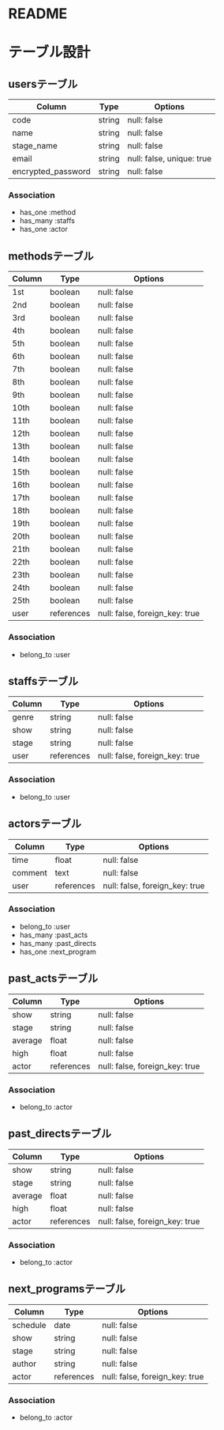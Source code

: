 # README

# テーブル設計

## usersテーブル

| Column             | Type   | Options                   |
|--------------------|--------|---------------------------|
| code               | string | null: false               |
| name               | string | null: false               |
| stage_name         | string | null: false               |
| email              | string | null: false, unique: true |
| encrypted_password | string | null: false               |

### Association

- has_one  :method
- has_many :staffs
- has_one  :actor

## methodsテーブル

| Column   | Type       | Options                        |
|----------|------------|--------------------------------|
| 1st      | boolean    | null: false                    |
| 2nd      | boolean    | null: false                    |
| 3rd      | boolean    | null: false                    |
| 4th      | boolean    | null: false                    |
| 5th      | boolean    | null: false                    |
| 6th      | boolean    | null: false                    |
| 7th      | boolean    | null: false                    |
| 8th      | boolean    | null: false                    |
| 9th      | boolean    | null: false                    |
| 10th     | boolean    | null: false                    |
| 11th     | boolean    | null: false                    |
| 12th     | boolean    | null: false                    |
| 13th     | boolean    | null: false                    |
| 14th     | boolean    | null: false                    |
| 15th     | boolean    | null: false                    |
| 16th     | boolean    | null: false                    |
| 17th     | boolean    | null: false                    |
| 18th     | boolean    | null: false                    |
| 19th     | boolean    | null: false                    |
| 20th     | boolean    | null: false                    |
| 21th     | boolean    | null: false                    |
| 22th     | boolean    | null: false                    |
| 23th     | boolean    | null: false                    |
| 24th     | boolean    | null: false                    |
| 25th     | boolean    | null: false                    |
| user     | references | null: false, foreign_key: true |

### Association

- belong_to :user

## staffsテーブル

| Column | Type       | Options                        |
|--------|------------|--------------------------------|
| genre  | string     | null: false                    |
| show   | string     | null: false                    |
| stage  | string     | null: false                    |
| user   | references | null: false, foreign_key: true |

### Association

- belong_to :user

## actorsテーブル

| Column  | Type       | Options                        |
|---------|------------|--------------------------------|
| time    | float      | null: false                    |
| comment | text       | null: false                    |
| user    | references | null: false, foreign_key: true |

### Association

- belong_to :user
- has_many  :past_acts
- has_many  :past_directs
- has_one   :next_program

## past_actsテーブル

| Column   | Type       | Options                        |
|----------|------------|--------------------------------|
| show     | string     | null: false                    |
| stage    | string     | null: false                    |
| average  | float      | null: false                    |
| high     | float      | null: false                    |
| actor    | references | null: false, foreign_key: true |

### Association

- belong_to :actor

## past_directsテーブル

| Column   | Type       | Options                        |
|----------|------------|--------------------------------|
| show     | string     | null: false                    |
| stage    | string     | null: false                    |
| average  | float      | null: false                    |
| high     | float      | null: false                    |
| actor    | references | null: false, foreign_key: true |

### Association

- belong_to :actor

## next_programsテーブル

| Column   | Type       | Options                        |
|----------|------------|--------------------------------|
| schedule | date       | null: false                    |
| show     | string     | null: false                    |
| stage    | string     | null: false                    |
| author   | string     | null: false                    |
| actor    | references | null: false, foreign_key: true |

### Association

- belong_to :actor